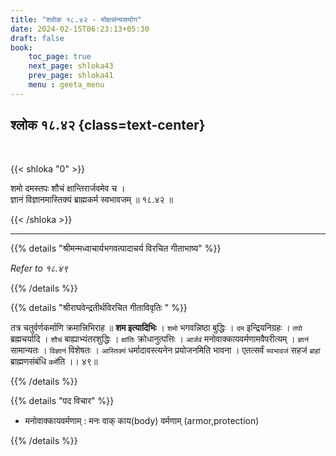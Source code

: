```yaml
---
title: "श्लोक १८.४२ - मोक्षसंन्यसयोग"
date: 2024-02-15T06:23:13+05:30
draft: false
book:
    toc_page: true
    next_page: shloka43
    prev_page: shloka41
    menu : geeta_menu
---
```




## श्लोक १८.४२ {class=text-center}

<br/>

{{< shloka  "0"  >}}

शमो दमस्तपः शौचं क्षान्तिरार्जवमेव च ।  
ज्ञानं विज्ञानमास्तिक्यं ब्राह्मकर्म स्वभावजम् ॥ १८.४२ ॥

{{< /shloka >}}

---


{{% details "श्रीमन्मध्वाचार्यभगवत्पादाचर्य विरचित  गीताभाष्य" %}}

*Refer to १८.४९*

{{% /details %}}


{{% details "श्रीराघवेन्द्रतीर्थविरचित गीताविवृतिः " %}}

तत्र चतुर्वर्णकर्माणि क्रमात्त्रिभिराह ॥ **शम इत्यादिभिः** । 
`शमो` भगवन्निष्ठा बुद्धिः । `दम` इन्द्रियनिग्रहः । `तपो` ब्रह्मचर्यादि । 
`शौचं` बाह्याभ्यंतरशुद्धिः । `क्षांतिः` क्रोधानुत्पत्तिः । 
`आर्जवं` मनोवाक्कायवर्मणामवैपरीत्यम्‌ । `ज्ञानं` सामान्यतः । `विज्ञानं` विशेषतः । 
`आस्तिक्यं` धर्मादावस्त्यनेन प्रयोजनमिति भावना । एतत्सर्वं `स्वभावजं`
सहजं `ब्राहां` ब्राह्मणसंबंधि `कर्मे`ति ।। ४९॥  

{{% /details %}}


{{% details "पद विचार" %}}

- मनोवाक्कायवर्मणाम् : मनः वाक् काय(body) वर्मणाम् (armor,protection)

{{% /details %}}
